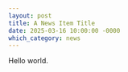 ```yaml
---
layout: post
title: A News Item Title
date: 2025-03-16 10:00:00 -0000
which_category: news
---
```


Hello world.
